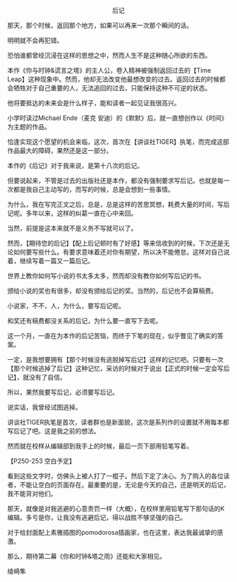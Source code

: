 <p align="center">后记</p>

那天，那个时候，返回那个地方，如果可以再来一次那个瞬间的话。

明明就不会再犯错。

恐怕谁都曾经沉浸在这样的思想之中，然而人生不是这种随心所欲的东西。

本作《你与时钟&谎言之塔》的主人公，卷入精神被强制返回过去的【Time Leap】这种现象中。然而，他却无法改变他最想改变的过去。返回过去的时候都会牺牲对于自己重要的人，无法追回的过去，只能保持这种不可逆的状态。

他将要抵达的未来会是什么样子，能和读者一起见证我很高兴。

小学时读过Michael Ende（麦克 安迪）的《默默》后，就一直想创作以《时间》为主题的作品。

恰逢实现这个愿望的机会来临，这次，首次在【讲谈社TIGER】执笔，而完成这部作品最大的障碍，果然还是这一部分。

本作的《后记》对于我来说，是第十八次的后记。

但要说起来，不管是过去的出版社还是本作，都没有强制要求写后记。也就是每一次都是我自己主动写的，而写的时候，总是会想到一些事情。

为什么，我在写完正文之后，总是，总是这样的苦思冥想，耗费大量的时间，写后记呢。多年以来，这样的纠葛一直在心中来回。

当然，前提是这本来就不是义务不写就可以了。

然而，【期待您的后记】【配上后记顿时有了好感】等来信收到的时候，下次还是无论如何要写些什么。有要求意味着还对你有期望，所以决不能倦怠。这样对自己说着，继续写着一篇又一篇后记。

世界上教你如何写小说的书太多太多，然而却没有教你如何写后记的书。

颁给小说的奖也有很多，却没有颁给后记的奖。当然的，后记也不会算稿费。

小说家，不不，人，为什么，要写后记呢。

和奖还有稿费都没关系的后记，为什么要一直写下去呢。

这一个月，一直在为本作的后记苦恼，而终于下笔的现在，似乎瞥见了确实的答案。

一定，是我想要拥有【那个时候没有逃脱掉写后记】这样的记忆吧。只要有一次【那个时候逃掉了后记】这种记忆，采访的时候对于说出【正式的时候一定会写后记】，就没有了自信。

所以，果然我要写后记，必须要写后记。

说实话，我曾经试图逃掉。

讲谈社TIGER执笔是首次，读者群也是新面貌，这次是系列作的设置就不用每本都写后记了吧。这是我之前的想法。

然而就在校样从编辑部到我手上的时候，最后一页下部用铅笔写着。

【P250-253 空白予定】

看到这些文字时，仿佛头上被人打了一棍子。然后下定了决心。为了购入的各位读者，不能让空白的页面存在。最重要的是，无论是今天的自己，还是明天的后记，我不能背对他们。

那天，就像是对我逃避的心意责罚一样（大概），在校样里用铅笔写下那句话的K编辑。多亏是你，让我没有逃避后记，得以战胜不够坚强的自己。

对于给封面配上素雅插图的pomodorosa插画家，也在这里，表达我最诚挚的感激。

那么，期待第二幕《你和时钟&塔之雨》还能和大家相见。

绫崎隼

